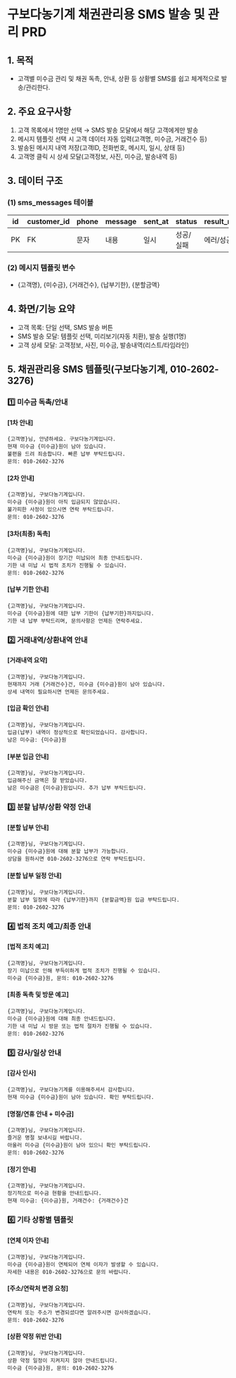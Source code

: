 # 구보다농기계 채권관리용 SMS 발송 및 관리 PRD

## 1. 목적
- 고객별 미수금 관리 및 채권 독촉, 안내, 상환 등 상황별 SMS를 쉽고 체계적으로 발송/관리한다.

## 2. 주요 요구사항
1. 고객 목록에서 1명만 선택 → SMS 발송 모달에서 해당 고객에게만 발송
2. 메시지 템플릿 선택 시 고객 데이터 자동 입력(고객명, 미수금, 거래건수 등)
3. 발송된 메시지 내역 저장(고객ID, 전화번호, 메시지, 일시, 상태 등)
4. 고객명 클릭 시 상세 모달(고객정보, 사진, 미수금, 발송내역 등)

## 3. 데이터 구조
### (1) sms_messages 테이블
| id | customer_id | phone | message | sent_at | status | result_message |
|----|-------------|-------|---------|---------|--------|---------------|
| PK | FK          | 문자  | 내용    | 일시    | 성공/실패 | 에러/성공메시지 |

### (2) 메시지 템플릿 변수
- {고객명}, {미수금}, {거래건수}, {납부기한}, {분할금액}

## 4. 화면/기능 요약
- 고객 목록: 단일 선택, SMS 발송 버튼
- SMS 발송 모달: 템플릿 선택, 미리보기(자동 치환), 발송 실행(1명)
- 고객 상세 모달: 고객정보, 사진, 미수금, 발송내역(리스트/타임라인)

## 5. 채권관리용 SMS 템플릿(구보다농기계, 010-2602-3276)

### 1️⃣ 미수금 독촉/안내

#### [1차 안내]
```
{고객명}님, 안녕하세요. 구보다농기계입니다.
현재 미수금 {미수금}원이 남아 있습니다.
불편을 드려 죄송합니다. 빠른 납부 부탁드립니다.
문의: 010-2602-3276
```

#### [2차 안내]
```
{고객명}님, 구보다농기계입니다.
미수금 {미수금}원이 아직 입금되지 않았습니다.
불가피한 사정이 있으시면 연락 부탁드립니다.
문의: 010-2602-3276
```

#### [3차(최종) 독촉]
```
{고객명}님, 구보다농기계입니다.
미수금 {미수금}원이 장기간 미납되어 최종 안내드립니다.
기한 내 미납 시 법적 조치가 진행될 수 있습니다.
문의: 010-2602-3276
```

#### [납부 기한 안내]
```
{고객명}님, 구보다농기계입니다.
미수금 {미수금}원에 대한 납부 기한이 {납부기한}까지입니다.
기한 내 납부 부탁드리며, 문의사항은 언제든 연락주세요.
```

### 2️⃣ 거래내역/상환내역 안내

#### [거래내역 요약]
```
{고객명}님, 구보다농기계입니다.
현재까지 거래 {거래건수}건, 미수금 {미수금}원이 남아 있습니다.
상세 내역이 필요하시면 언제든 문의주세요.
```

#### [입금 확인 안내]
```
{고객명}님, 구보다농기계입니다.
입금(납부) 내역이 정상적으로 확인되었습니다. 감사합니다.
남은 미수금: {미수금}원
```

#### [부분 입금 안내]
```
{고객명}님, 구보다농기계입니다.
입금해주신 금액은 잘 받았습니다.
남은 미수금은 {미수금}원입니다. 추가 납부 부탁드립니다.
```

### 3️⃣ 분할 납부/상환 약정 안내

#### [분할 납부 안내]
```
{고객명}님, 구보다농기계입니다.
미수금 {미수금}원에 대해 분할 납부가 가능합니다.
상담을 원하시면 010-2602-3276으로 연락 부탁드립니다.
```

#### [분할 납부 일정 안내]
```
{고객명}님, 구보다농기계입니다.
분할 납부 일정에 따라 {납부기한}까지 {분할금액}원 입금 부탁드립니다.
문의: 010-2602-3276
```

### 4️⃣ 법적 조치 예고/최종 안내

#### [법적 조치 예고]
```
{고객명}님, 구보다농기계입니다.
장기 미납으로 인해 부득이하게 법적 조치가 진행될 수 있습니다.
미수금 {미수금}원, 문의: 010-2602-3276
```

#### [최종 독촉 및 방문 예고]
```
{고객명}님, 구보다농기계입니다.
미수금 {미수금}원에 대해 최종 안내드립니다.
기한 내 미납 시 방문 또는 법적 절차가 진행될 수 있습니다.
문의: 010-2602-3276
```

### 5️⃣ 감사/일상 안내

#### [감사 인사]
```
{고객명}님, 구보다농기계를 이용해주셔서 감사합니다.
현재 미수금 {미수금}원이 남아 있습니다. 확인 부탁드립니다.
```

#### [명절/연휴 안내 + 미수금]
```
{고객명}님, 구보다농기계입니다.
즐거운 명절 보내시길 바랍니다.
아울러 미수금 {미수금}원이 남아 있으니 확인 부탁드립니다.
문의: 010-2602-3276
```

#### [정기 안내]
```
{고객명}님, 구보다농기계입니다.
정기적으로 미수금 현황을 안내드립니다.
현재 미수금: {미수금}원, 거래건수: {거래건수}건
```

### 6️⃣ 기타 상황별 템플릿

#### [연체 이자 안내]
```
{고객명}님, 구보다농기계입니다.
미수금 {미수금}원이 연체되어 연체 이자가 발생할 수 있습니다.
자세한 내용은 010-2602-3276으로 문의 바랍니다.
```

#### [주소/연락처 변경 요청]
```
{고객명}님, 구보다농기계입니다.
연락처 또는 주소가 변경되셨다면 알려주시면 감사하겠습니다.
문의: 010-2602-3276
```

#### [상환 약정 위반 안내]
```
{고객명}님, 구보다농기계입니다.
상환 약정 일정이 지켜지지 않아 안내드립니다.
미수금 {미수금}원, 문의: 010-2602-3276
``` 